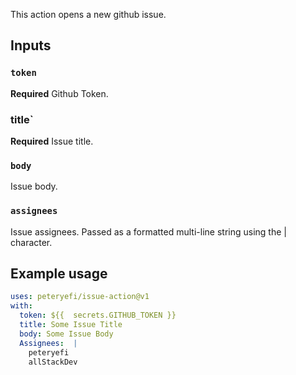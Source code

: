 This action opens a new github issue.

## Inputs

### `token`

**Required** Github Token.

###   title`

**Required** Issue title.

### `body`

Issue body.

### `assignees`

Issue assignees. Passed as a formatted multi-line string using the | character.

## Example usage

```yaml
uses: peteryefi/issue-action@v1
with:
  token: ${{  secrets.GITHUB_TOKEN }}
  title: Some Issue Title
  body: Some Issue Body
  Assignees:  |
    peteryefi
    allStackDev
```